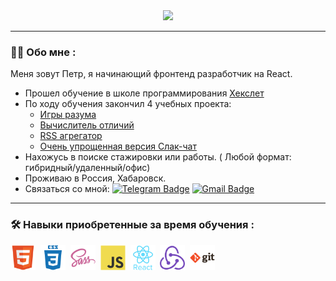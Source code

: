 <div id="header" align="center">
  <img src="https://media.giphy.com/media/ES9cAJlcxblRESzOH1/giphy.gif" width="100"/>
  <!--
  <div id="badges">
  <a href="your-linkedin-URL">
    <img src="https://img.shields.io/badge/LinkedIn-blue?style=for-the-badge&logo=linkedin&logoColor=white" alt="LinkedIn Badge"/>
  </a>
  <a href="your-youtube-URL">
    <img src="https://img.shields.io/badge/YouTube-red?style=for-the-badge&logo=youtube&logoColor=white" alt="Youtube Badge"/>
  </a>
  <a href="your-twitter-URL">
    <img src="https://img.shields.io/badge/Twitter-blue?style=for-the-badge&logo=twitter&logoColor=white" alt="Twitter Badge"/>
  </a>
</div>
  
  <div><img src="https://komarev.com/ghpvc/?username=khloptsevps&style=flat-square&color=blue" alt=""/></div>
-->
</div>  

---

### :man_technologist: Обо мне :
Меня зовут Петр, я начинающий фронтенд разработчик на React.
  - Прошел обучение в школе программирования [Хекслет](https://ru.hexlet.io)
  - По ходу обучения закончил 4 учебных проекта:
    - [Игры разума](https://github.com/khloptsevps/brain-games)
    - [Вычислитель отличий](https://github.com/khloptsevps/gendiff-hr)
    - [RSS агрегатор](https://github.com/khloptsevps/rss-reader)
    - [Очень упрощенная версия Слак-чат](https://github.com/khloptsevps/slack-chat)
  - Нахожусь в поиске стажировки или работы. ( Любой формат: гибридный/удаленный/офис)
  - Проживаю в Россия, Хабаровск.  
  - Связаться со мной: [![Telegram Badge](https://img.shields.io/badge/-t.me/khloptsevps-blue?style=flat&logo=telegram&logoColor=white)](https://t.me/khloptsevps) [![Gmail Badge](https://img.shields.io/badge/-gmail-red?style=flat&logo=gmail&logoColor=white)](mailto:p.khloptsev@gmail.com)
 
---

### :hammer_and_wrench: Навыки приобретенные за время обучения :  
<div>
  <img src="https://github.com/devicons/devicon/blob/master/icons/html5/html5-original.svg" title="HTML5" alt="HTML" width="40" height="40"/>&nbsp;
  <img src="https://github.com/devicons/devicon/blob/master/icons/css3/css3-plain-wordmark.svg"  title="CSS3" alt="CSS" width="40" height="40"/>&nbsp;
  <img src="https://github.com/devicons/devicon/blob/master/icons/sass/sass-original.svg" title="SASS" alt="Sass" width="40" height="40"/>&nbsp;
  <img src="https://github.com/devicons/devicon/blob/master/icons/javascript/javascript-original.svg" title="JavaScript" alt="JavaScript" width="40" height="40"/>&nbsp;
  <img src="https://github.com/devicons/devicon/blob/master/icons/react/react-original-wordmark.svg" title="React" alt="React" width="40" height="40"/>&nbsp;
  <img src="https://github.com/devicons/devicon/blob/master/icons/redux/redux-original.svg" title="Redux" alt="Redux " width="40" height="40"/>&nbsp;
  <img src="https://github.com/devicons/devicon/blob/master/icons/git/git-original-wordmark.svg" title="Git" **alt="Git" width="40" height="40"/>
</div>

<!--
**khloptsevps/khloptsevps** is a ✨ _special_ ✨ repository because its `README.md` (this file) appears on your GitHub profile.
### Hi there 👋
Here are some ideas to get you started:

- 🔭 I’m currently working on ...
- 🌱 I’m currently learning ...
- 👯 I’m looking to collaborate on ...
- 🤔 I’m looking for help with ...
- 💬 Ask me about ...
- 📫 How to reach me: ...
- 😄 Pronouns: ...
- ⚡ Fun fact: ...
-->
